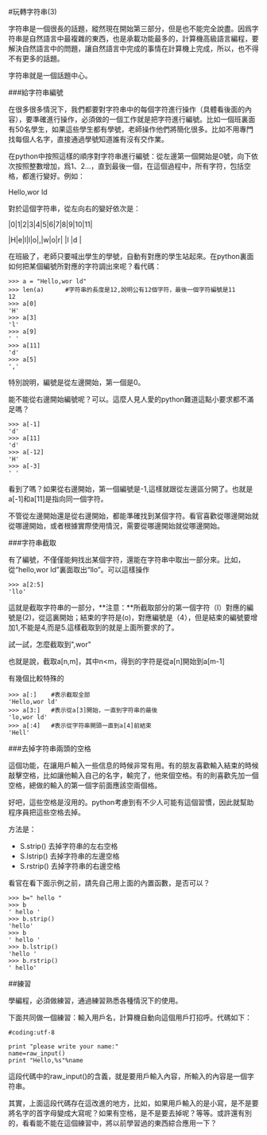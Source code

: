 #玩轉字符串(3)

字符串是一個很長的話題，縱然現在開始第三部分，但是也不能完全說盡。因爲字符串是自然語言中最複雜的東西，也是承載功能最多的，計算機高級語言編程，要解決自然語言中的問題，讓自然語言中完成的事情在計算機上完成，所以，也不得不有更多的話題。

字符串就是一個話題中心。

###給字符串編號

在很多很多情況下，我們都要對字符串中的每個字符進行操作（具體看後面的內容），要準確進行操作，必須做的一個工作就是把字符進行編號。比如一個班裏面有50名學生，如果這些學生都有學號，老師操作他們將簡化很多。比如不用專門找每個人名字，直接通過學號知道誰有沒有交作業。

在python中按照這樣的順序對字符串進行編號：從左邊第一個開始是0號，向下依次按照整數增加，爲1、2...，直到最後一個，在這個過程中，所有字符，包括空格，都進行變好。例如：

Hello,wor ld

對於這個字符串，從左向右的變好依次是：

|0|1|2|3|4|5|6|7|8|9|10|11|

|H|e|l|l|o|,|w|o|r| |l |d |

在班級了，老師只要喊出學生的學號，自動有對應的學生站起來。在python裏面如何把某個編號所對應的字符調出來呢？看代碼：

    >>> a = "Hello,wor ld"
    >>> len(a)      #字符串的長度是12,說明公有12個字符，最後一個字符編號是11
    12
    >>> a[0]
    'H'
    >>> a[3]
    'l'
    >>> a[9]
    ' '
    >>> a[11]
    'd'
    >>> a[5]
    ','

特別說明，編號是從左邊開始，第一個是0。

能不能從右邊開始編號呢？可以。這麼人見人愛的python難道這點小要求都不滿足嗎？

    >>> a[-1]
    'd'
    >>> a[11]
    'd'
    >>> a[-12]
    'H'
    >>> a[-3]
    ' '

看到了嗎？如果從右邊開始，第一個編號是-1,這樣就跟從左邊區分開了。也就是a[-1]和a[11]是指向同一個字符。

不管從左邊開始還是從右邊開始，都能準確找到某個字符。看官喜歡從哪邊開始就從哪邊開始，或者根據實際使用情況，需要從哪邊開始就從哪邊開始。

###字符串截取

有了編號，不僅僅能夠找出某個字符，還能在字符串中取出一部分來。比如，從“hello,wor ld”裏面取出“llo”。可以這樣操作

    >>> a[2:5]
    'llo'

這就是截取字符串的一部分，**注意：**所截取部分的第一個字符（l）對應的編號是(2)，從這裏開始；結束的字符是(o)，對應編號是（4），但是結束的編號要增加1,不能是4,而是5.這樣截取到的就是上面所要求的了。

試一試，怎麼截取到",wor"

也就是說，截取a[n,m]，其中n<m，得到的字符是從a[n]開始到a[m-1]

有幾個比較特殊的

    >>> a[:]    #表示截取全部
    'Hello,wor ld'
    >>> a[3:]   #表示從a[3]開始，一直到字符串的最後
    'lo,wor ld'
    >>> a[:4]   #表示從字符串開頭一直到a[4]前結束
    'Hell'

###去掉字符串兩頭的空格

這個功能，在讓用戶輸入一些信息的時候非常有用。有的朋友喜歡輸入結束的時候敲擊空格，比如讓他輸入自己的名字，輸完了，他來個空格。有的則喜歡先加一個空格，總做的輸入的第一個字前面應該空兩個格。

好吧，這些空格是沒用的。python考慮到有不少人可能有這個習慣，因此就幫助程序員把這些空格去掉。

方法是：

- S.strip()     去掉字符串的左右空格
- S.lstrip()    去掉字符串的左邊空格
- S.rstrip()    去掉字符串的右邊空格

看官在看下面示例之前，請先自己用上面的內置函數，是否可以？

    >>> b=" hello "
    >>> b
    ' hello '
    >>> b.strip()
    'hello'
    >>> b
    ' hello '
    >>> b.lstrip()
    'hello '
    >>> b.rstrip()
    ' hello'

##練習

學編程，必須做練習，通過練習熟悉各種情況下的使用。

下面共同做一個練習：輸入用戶名，計算機自動向這個用戶打招呼。代碼如下：

    #coding:utf-8

    print "please write your name:"
    name=raw_input()
    print "Hello,%s"%name

這段代碼中的raw_input()的含義，就是要用戶輸入內容，所輸入的內容是一個字符串。

其實，上面這段代碼存在這改進的地方，比如，如果用戶輸入的是小寫，是不是要將名字的首字母變成大寫呢？如果有空格，是不是要去掉呢？等等。或許還有別的，看看能不能在這個練習中，將以前學習過的東西綜合應用一下？
